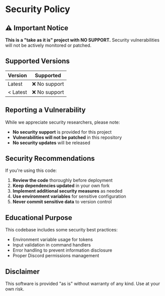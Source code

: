 # Security Policy

## ⚠️ Important Notice

**This is a "take as it is" project with NO SUPPORT.** Security vulnerabilities will not be actively monitored or patched.

## Supported Versions

| Version  | Supported     |
| -------- | ------------- |
| Latest   | ❌ No support |
| < Latest | ❌ No support |

## Reporting a Vulnerability

While we appreciate security researchers, please note:

- **No security support** is provided for this project
- **Vulnerabilities will not be patched** in this repository
- **No security updates** will be released

## Security Recommendations

If you're using this code:

1. **Review the code** thoroughly before deployment
2. **Keep dependencies updated** in your own fork
3. **Implement additional security measures** as needed
4. **Use environment variables** for sensitive configuration
5. **Never commit sensitive data** to version control

## Educational Purpose

This codebase includes some security best practices:

- Environment variable usage for tokens
- Input validation in command handlers
- Error handling to prevent information disclosure
- Proper Discord permissions management

## Disclaimer

This software is provided "as is" without warranty of any kind. Use at your own risk.
